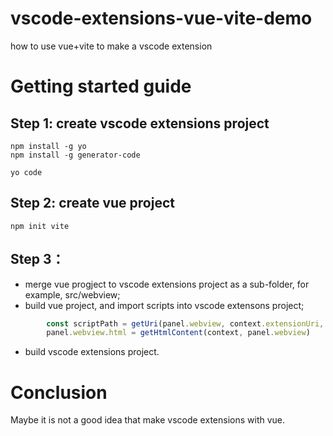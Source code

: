 # vscode-extensions-vue-vite-demo
how to use vue+vite to make a vscode extension

# Getting started guide
## Step 1: create vscode extensions project
```shell
npm install -g yo
npm install -g generator-code

yo code
```
## Step 2: create vue project
```shell
npm init vite
```

## Step 3：
- merge vue progject to vscode extensions project as a sub-folder, for example, src/webview;
- build vue project, and import scripts into vscode extensons project;
```typescript
		const scriptPath = getUri(panel.webview, context.extensionUri, ['dist', 'webview', 'main.js'])
		panel.webview.html = getHtmlContent(context, panel.webview)
```
- build vscode extensions project.

# Conclusion
Maybe it is not a good idea that make vscode extensions with vue.
